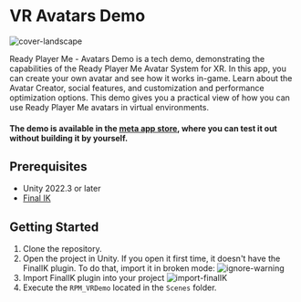 # VR Avatars Demo

![cover-landscape](https://github.com/readyplayerme/VR-Demo/assets/107070960/28dad7cf-abf2-4b59-9e88-706eeb3a5171)

Ready Player Me - Avatars Demo is a tech demo, demonstrating the capabilities of the Ready Player Me Avatar System for XR. In this app, you can create your own avatar and see how it works in-game. Learn about the Avatar Creator, social features, and customization and performance optimization options. This demo gives you a practical view of how you can use Ready Player Me avatars in virtual environments.

#### The demo is available in the [meta app store](https://www.meta.com/experiences/7174899382622544), where you can test it out without building it by yourself.

## Prerequisites
- Unity 2022.3 or later
- [Final IK](https://assetstore.unity.com/packages/tools/animation/final-ik-14290)

## Getting Started
1. Clone the repository.
1. Open the project in Unity. If you open it first time, it doesn't have the FinalIK plugin. To do that, import it in broken mode:
![ignore-warning](https://github.com/readyplayerme/VR-Demo/assets/107070960/ad649a92-a0e6-466a-8b0f-cb9ad071a9eb)
1. Import FinalIK plugin into your project
![import-finalIK](https://github.com/readyplayerme/VR-Demo/assets/107070960/b5364709-f23c-4025-8264-73e209b477c4)
1. Execute the `RPM_VRDemo` located in the `Scenes` folder.
